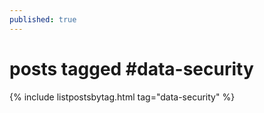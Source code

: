 ```yaml
---
published: true
---
```

<h1>posts tagged #data-security</h1>
{% include listpostsbytag.html tag="data-security" %}